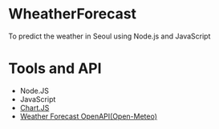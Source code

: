 # WheatherForecast
To predict the weather in Seoul using Node.js and JavaScript

# Tools and API
- Node.JS
- JavaScript
- [Chart.JS](https://www.chartjs.org/)
- [Weather Forecast OpenAPI(Open-Meteo)](https://open-meteo.com/en/docs#latitude=37.566&longitude=126.9784)